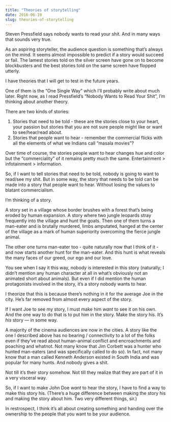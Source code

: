 ```yaml
---
title: "Theories of storytelling"
date: 2016-06-19
slug: theories-of-storytelling
---
```

Steven Pressfield says nobody wants to read your shit. And in many ways that sounds very true.

As an aspiring storyteller, the audience question is something that’s always on the mind. It seems almost impossible to predict if a story would succeed or fail. The lamest stories told on the silver screen have gone on to become blockbusters and the best stories told on the same screen have flopped utterly.

I have theories that I will get to test in the future years.

One of them is the “One Single Way” which I’ll probably write about much later. Right now, as I read Pressfield’s “Nobody Wants to Read Your Shit”, I’m thinking about another theory.

There are two kinds of stories:

1. Stories that need to be told - these are the stories close to your heart, your passion but stories that you are not sure people might like or want to see/hear/read about.
2. Stories that people want to hear - remember the commercial flicks with all the elements of what we Indians call “masala movies”?

Over time of course, the stories people want to hear changes hue and color but the “commerciality” of it remains pretty much the same. Entertainment > infotainment > information.

So, if I want to tell stories that need to be told, nobody is going to want to read/see my shit. But in some way, the story that needs to be told can be made into a story that people want to hear. Without losing the values to blatant commercialism.

I’m thinking of a story.

A story set in a village whose border brushes with a forest that’s being eroded by human expansion. A story where two jungle leopards stray frequently into the village and hunt the goats. Then one of them turns a man-eater and is brutally murdered, limbs amputated, hanged at the center of the village as a mark of human superiority overcoming the fierce jungle animal.

The other one turns man-eater too - quite naturally now that I think of it - and now starts another hunt for the man-eater. And this hunt is what reveals the many faces of our greed, our ego and our love.

You see when I say it this way, nobody is interested in this story (naturally; I didn’t mention any human character at all in what’s obviously not an animated short about animals). But even if I did mention the human protagonists involved in the story, it’s a story nobody wants to hear.

I theorize that this is because there’s nothing in it for the average Joe in the city. He’s far removed from almost every aspect of the story.

If I want Joe to see my story, I must make him *want* to see it on his own. And the one way to do that is to put him in the story. Make the story his. It’s *his* story — in some way.

A majority of the cinema audiences are now in the cities. A story like the one I described above has no bearing / connectivity to a lot of the folks even if they’ve read about human-animal conflict and encroachments and poaching and whatnot. Not many know that Jim Corbett was a hunter who hunted man-eaters (and was specifically called to do so). In fact, not many know that a man called Kenneth Anderson existed in South India and was popular for many hunts. And nobody gives a shit.

Not till it’s their story somehow. Not till they realize that they are part of it in a very visceral way.

So, if I want to make John Doe *want* to hear the story, I have to find a way to make this story his. (There’s a huge difference between making the story his and making the story about him. Two very different things, sir.)

In restrospect, I think it’s all about creating something and handing over the ownership to the people that you want to be your audience.